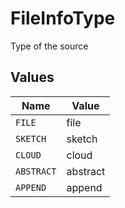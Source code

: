 # FileInfoType

Type of the source


## Values

| Name       | Value      |
| ---------- | ---------- |
| `FILE`     | file       |
| `SKETCH`   | sketch     |
| `CLOUD`    | cloud      |
| `ABSTRACT` | abstract   |
| `APPEND`   | append     |